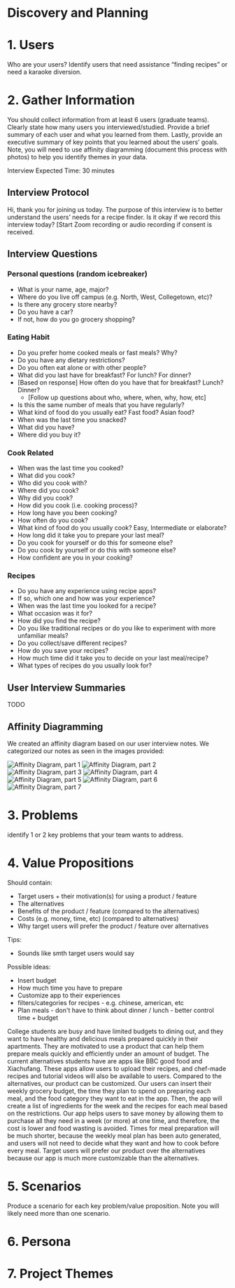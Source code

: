 # Discovery and Planning

# 1. Users
Who are your users? Identify users that need assistance “finding recipes” or need a karaoke diversion.


# 2. Gather Information
You should collect information from at least 6 users (graduate teams). 
Clearly state how many users you interviewed/studied. Provide a brief summary of each user and what you learned from them. Lastly, provide an executive summary of key points that you learned about the users’ goals. Note, you will need to use affinity diagramming (document this process with photos) to help you identify themes in your data.

Interview Expected Time: 30 minutes

## Interview Protocol 

Hi, thank you for joining us today. The purpose of this interview is to better understand the users’ needs for a recipe finder. Is it okay if we record this interview today? [Start Zoom recording or audio recording if consent is received. 

## Interview Questions 

### Personal questions (random icebreaker)
- What is your name, age, major?
- Where do you live off campus (e.g. North, West, Collegetown, etc)?
- Is there any grocery store nearby?
- Do you have a car? 
- If not, how do you go grocery shopping?

### Eating Habit
- Do you prefer home cooked meals or fast meals? Why?
- Do you have any dietary restrictions?
- Do you often eat alone or with other people?
- What did you last have for breakfast? For lunch? For dinner?
- [Based on response] How often do you have that for breakfast? Lunch? Dinner?
    - [Follow up questions about who, where, when, why, how, etc] 
- Is this the same number of meals that you have regularly?
- What kind of food do you usually eat? Fast food? Asian food?
- When was the last time you snacked?
- What did you have?
- Where did you buy it?

### Cook Related
- When was the last time you cooked?
- What did you cook?
- Who did you cook with?
- Where did you cook?
- Why did you cook?
- How did you cook (i.e. cooking process)?
- How long have you been cooking?
- How often do you cook?
- What kind of food do you usually cook? Easy, Intermediate or elaborate?
- How long did it take you to prepare your last meal? 
- Do you cook for yourself or do this for someone else?
- Do you cook by yourself or do this with someone else?
- How confident are you in your cooking? 

### Recipes
- Do you have any experience using recipe apps? 
- If so, which one and how was your experience? 
- When was the last time you looked for a recipe?
- What occasion was it for?
- How did you find the recipe?
- Do you like traditional recipes or do you like to experiment with more unfamiliar meals?
- Do you collect/save different recipes?
- How do you save your recipes?
- How much time did it take you to decide on your last meal/recipe?
- What types of recipes do you usually look for? 


## User Interview Summaries
TODO


## Affinity Diagramming

We created an affinity diagram based on our user interview notes. We categorized our notes as seen in the images provided:

![Affinity Diagram, part 1](images/ad1.png)
![Affinity Diagram, part 2](images/ad2.png)
![Affinity Diagram, part 3](images/ad3.png)
![Affinity Diagram, part 4](images/ad4.png)
![Affinity Diagram, part 5](images/ad5.png)
![Affinity Diagram, part 6](images/ad6.png)
![Affinity Diagram, part 7](images/ad7.png)



# 3. Problems
 identify 1 or 2 key problems that your team wants to address. 


# 4. Value Propositions
Should contain: 
- Target users + their motivation(s) for using a product / feature
- The alternatives
- Benefits of the product / feature (compared to the alternatives)
- Costs (e.g. money, time, etc) (compared to alternatives)
- Why target users will prefer the product / feature over alternatives

Tips:
- Sounds like smth target users would say


Possible ideas: 
- Insert budget
- How much time you have to prepare
- Customize app to their experiences
- filters/categories for recipes - e.g. chinese, american, etc
- Plan meals - don't have to think about dinner / lunch - better control time + budget
 
College students are busy and have limited budgets to dining out, and they want to have healthy and delicious meals prepared quickly in their apartments. They are motivated to use a product that can help them prepare meals quickly and efficiently under an amount of budget. The current alternatives students have are apps like BBC good food and Xiachufang. These apps allow users to upload their recipes, and chef-made recipes and tutorial videos will also be available to users. Compared to the alternatives, our product can be customized. Our users can insert their weekly grocery budget, the time they plan to spend on preparing each meal, and the food category they want to eat in the app. Then, the app will create a list of ingredients for the week and the recipes for each meal based on the restrictions. Our app helps users to save money by allowing them to purchase all they need in a week (or more) at one time, and therefore, the cost is lower and food wasting is avoided. Times for meal preparation will be much shorter, because the weekly meal plan has been auto generated, and users will not need to decide what they want and how to cook before every meal. Target users will prefer our product over the alternatives because our app is much more customizable than the alternatives.




# 5. Scenarios
Produce a scenario for each key problem/value proposition. Note you will likely need more than one scenario.


# 6. Persona


# 7. Project Themes